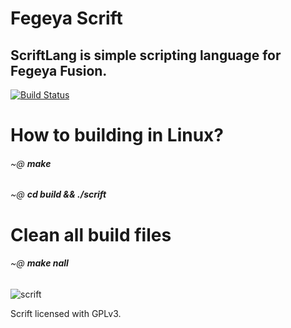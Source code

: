 # Fegeya Scrift
## ScriftLang is simple scripting language for Fegeya Fusion.

[![Build Status](https://dev.azure.com/ferhatgectao/scrift-lang/_apis/build/status/FerhatGec.scrift-lang?branchName=master)](https://dev.azure.com/ferhatgectao/scrift-lang/_build/latest?definitionId=1&branchName=master)


# How to building in Linux?



###### ~@ **make** 


###### ~@ **cd build && ./scrift**

# Clean all build files

###### ~@ **make nall** 
![scrift](https://user-images.githubusercontent.com/54369961/78505829-b2594180-777e-11ea-83e6-fbeaa2383d43.png)



Scrift licensed with GPLv3.

